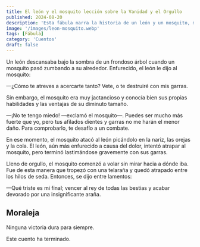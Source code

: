```yaml
---
title: El león y el mosquito lección sobre la Vanidad y el Orgullo  
published: 2024-08-20  
description: 'Esta fábula narra la historia de un león y un mosquito, mostrando cómo la vanidad y el orgullo pueden llevar a la caída más inesperada.'  
image: '/images/leon-mosquito.webp'  
tags: [Fábula]  
category: 'Cuentos'  
draft: false  
---
```


Un león descansaba bajo la sombra de un frondoso árbol cuando un mosquito pasó zumbando a su alrededor. Enfurecido, el león le dijo al mosquito:

—¿Cómo te atreves a acercarte tanto? Vete, o te destruiré con mis garras.

Sin embargo, el mosquito era muy jactancioso y conocía bien sus propias habilidades y las ventajas de su diminuto tamaño.

—¡No te tengo miedo! —exclamó el mosquito—. Puedes ser mucho más fuerte que yo, pero tus afilados dientes y garras no me harán el menor daño. Para comprobarlo, te desafío a un combate.

En ese momento, el mosquito atacó al león picándolo en la nariz, las orejas y la cola. El león, aún más enfurecido a causa del dolor, intentó atrapar al mosquito, pero terminó lastimándose gravemente con sus garras.

Lleno de orgullo, el mosquito comenzó a volar sin mirar hacia a dónde iba. Fue de esta manera que tropezó con una telaraña y quedó atrapado entre los hilos de seda. Entonces, se dijo entre lamentos:

—Qué triste es mi final; vencer al rey de todas las bestias y acabar devorado por una insignificante araña.

## Moraleja
Ninguna victoria dura para siempre.

Este cuento ha terminado.
